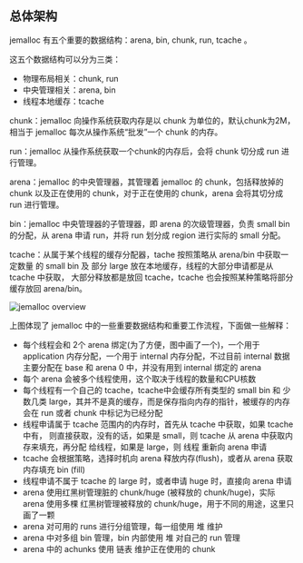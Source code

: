 ## 总体架构
jemalloc 有五个重要的数据结构：arena, bin, chunk, run, tcache 。

这五个数据结构可以分为三类：
* 物理布局相关：chunk, run
* 中央管理相关：arena, bin
* 线程本地缓存：tcache

chunk：jemalloc 向操作系统获取内存是以 chunk 为单位的，默认chunk为2M，
相当于 jemalloc 每次从操作系统“批发”一个 chunk 的内存。

run：jemalloc 从操作系统获取一个chunk的内存后，会将 chunk 切分成 run 
进行管理。

arena：jemalloc 的中央管理器，其管理着 jemalloc 的 chunk，包括释放掉的 chunk
以及正在使用的 chunk，对于正在使用的 chunk，arena 会将其切分成 run 进行管理。

bin：jemalloc 中央管理器的子管理器，即 arena 的次级管理器，负责 small bin 
的分配，从 arena 申请 run，并将 run 划分成 region 进行实际的 small 分配。

tcache：从属于某个线程的缓存分配器，tache 按照策略从 arena/bin 中获取一定数量
的 small bin 及 部分 large 放在本地缓存，线程的大部分申请都是从 tcache 中获取，
大部分释放都是放回 tcache，tcache 也会按照某种策略将部分缓存放回 arena/bin。

![jemalloc overview](pictures/jemalloc-arch.png)

上图体现了 jemalloc 中的一些重要数据结构和重要工作流程，下面做一些解释：
* 每个线程会和 2个 arena 绑定(为了方便，图中画了一个)，一个用于 application
内存分配，一个用于 internal 内存分配，不过目前 internal 数据 主要分配在 base 和
arena 0 中，并没有用到 internal 绑定的 arena
* 每个 arena 会被多个线程使用，这个取决于线程的数量和CPU核数
* 每个线程有一个自己的 tcache，tcache中会缓存所有类型的 small bin 和 
少数几类 large，其并不是真的缓存，而是保存指向内存的指针，被缓存的内存会在 run 
或者 chunk 中标记为已经分配
* 线程申请属于 tcache 范围内的内存时，首先从 tcache 中获取，如果 tcache 中有，
则直接获取，没有的话，如果是 small，则 tcache 从 arena 中获取内存来填充，再分配
给线程，如果是 large，则 线程 重新向 arena 申请
* tcache 会根据策略，选择时机向 arena 释放内存(flush)，或者从 arena 获取内存填充
bin (fill)
* 线程申请不属于 tcache 的 large 时，或者申请 huge 时，直接向 arena 申请
* arena 使用红黑树管理脏的 chunk/huge (被释放的 chunk/huge)，实际 arena 使用多棵
红黑树管理被释放的 chunk/huge，用于不同的用途，这里只画了一颗
* arena 对可用的 runs 进行分组管理，每一组使用 堆 维护
* arena 中对多组 bin 管理，bin 内部使用 堆 对自己的 run 管理
* arena 中的 achunks 使用 链表 维护正在使用的 chunk
